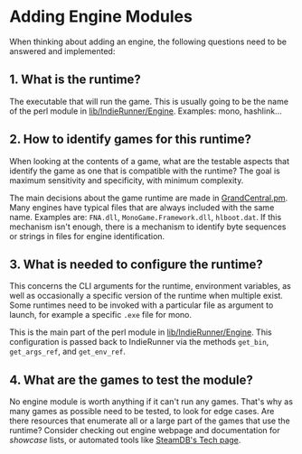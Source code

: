 # Adding Engine Modules

When thinking about adding an engine, the following questions need to be answered and implemented:

## 1. What is the runtime?

The executable that will run the game. This is usually going to be the name of the perl module in [lib/IndieRunner/Engine](../../lib/IndieRunner/Engine). Examples: mono, hashlink...

## 2. How to identify games for this runtime?

When looking at the contents of a game, what are the testable aspects that identify the game as one that is compatible with the runtime? The goal is maximum sensitivity and specificity, with minimum complexity.

The main decisions about the game runtime are made in [GrandCentral.pm](../../lib/IndieRunner/GrandCentral.pm). Many engines have typical files that are always included with the same name. Examples are: `FNA.dll`, `MonoGame.Framework.dll`, `hlboot.dat`. If this mechanism isn't enough, there is a mechanism to identify byte sequences or strings in files for engine identification.

## 3. What is needed to configure the runtime?

This concerns the CLI arguments for the runtime, environment variables, as well as occasionally a specific version of the runtime when multiple exist. Some runtimes need to be invoked with a particular file as argument to launch, for example a specific `.exe` file for mono.

This is the main part of the perl module in [lib/IndieRunner/Engine](../../lib/IndieRunner/Engine/). This configuration is passed back to IndieRunner via the methods `get_bin`, `get_args_ref`, and `get_env_ref`.

## 4. What are the games to test the module?

No engine module is worth anything if it can't run any games. That's why as many games as possible need to be tested, to look for edge cases. Are there resources that enumerate all or a large part of the games that use the runtime? Consider checking out engine webpage and documentation for *showcase* lists, or automated tools like [SteamDB's Tech page](https://steamdb.info/tech/).
